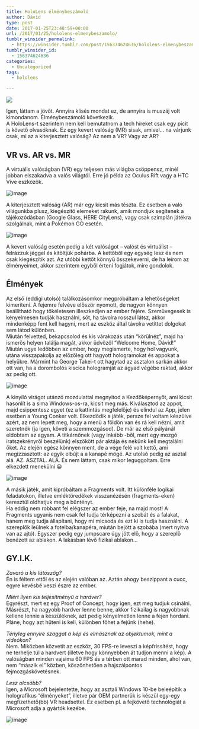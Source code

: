 ```yaml
---
title: HoloLens élménybeszámoló
author: Dávid
type: post
date: 2017-01-25T23:48:59+00:00
url: /2017/01/25/hololens-elmenybeszamolo/
tumblr_winsider_permalink:
  - https://winsider.tumblr.com/post/156374624636/hololens-elmenybeszamolo
tumblr_winsider_id:
  - 156374624636
categories:
  - Uncategorized
tags:
  - hololens

---
```

![][1]

Igen, láttam a jövőt. Annyira klisés mondat ez, de annyira is muszáj volt kimondanom. Élménybeszámoló következik.  
A HoloLens-t szerintem nem kell bemutatnom a tech híreket csak egy picit is követő olvasóknak. Ez egy kevert valóság (MR) sisak, amivel&hellip; na várjunk csak, mi az a kiterjesztett valóság? Az nem a VR? Vagy az AR?

<!-- more -->

## VR vs. AR vs. MR  

A virtuális valóságban (VR) egy teljesen más világba csöppensz, minél jobban elszakadva a valós világtól. Erre jó példa az Oculus Rift vagy a HTC Vive eszközök.

![image][2] 

A kiterjesztett valóság (AR) már egy kicsit más tészta. Ez esetben a való világunkba plusz, kiegészítő elemeket rakunk, amik mondjuk segítenek a tájékozódásban (Google Glass, HERE CityLens), vagy csak szimplán játékra szolgálnak, mint a Pokémon GO esetén.

![image][3] 

A kevert valóság esetén pedig a két valóságot – valóst és virtuálist – felrázzuk jéggel és kitöltjük pohárba. A kettőből egy egység lesz és nem csak kiegészítik azt. Az utóbbi kettőt könnyű összekeverni, de ha leírom az élményeimet, akkor szerintem egyből érteni fogjátok, mire gondolok.

## Élmények

Az első (eddigi utolsó) találkozásomkor megpróbáltam a lehetőségeket kimeríteni. A fejemre felvéve először nyomott, de nagyon könnyen beállítható hogy tökéletesen illeszkedjen az ember fejére. Szemüvegesek is kényelmesen tudják használni, sőt, ha távolra rosszul látsz, akkor mindenképp fent kell hagyni, mert az eszköz által távolra vetíttet dolgokat sem látod különben.  
Miután felvetted, bekapcsolod és kis várakozás után “körülnéz”, majd ha ismerős helyen találja magát, akkor üdvözöl “Welcome Home, Dávid!”  
Miután ugye ledöbben az ember, hogy megismerte, hogy hol vagyunk, utána visszapakolja az előzőleg ott hagyott hologramokat és appokat a helyükre. Mármint ha George Takei-t ott hagytad az asztalon sarkán akkor ott van, ha a dorombolós kiscica hologramját az ágyad végébe raktad, akkor az pedig ott.

![image][4] 

A kinyíló virágot utánzó mozdulattal megnyitod a Kezdőképernyőt, ami kicsit hasonlít is a sima Windows-os-ra, kicsit meg más. Kiválasztod az appot, majd csippentesz egyet (ez a kattintás megfelelője) és elindul az App, jelen esetben a Young Conker volt. Elkezdődik a játék, persze fel voltam készülve azért, az nem lepett meg, hogy a menü a földön van és rá kell nézni, amit szeretnék (ja igen, követi a szemmozgásod). De már az első pályánál eldobtam az agyam. A titkárnőnek (vagy inkább -ből, mert egy mozgó iratszekrényről beszélünk) elszökött pár aktája és nekünk kell megtalálni őket. Az elején egész könnyen ment, de a vége felé volt kettő, ami megizzasztott: az egyik elbújt a a kanapé mögé. Az utolsó pedig az asztal alá. AZ. ASZTAL. ALÁ. És nem láttam, csak mikor leguggoltam. Erre elkezdett menekülni 😀

![image][5] 

A másik játék, amit kipróbáltam a Fragments volt. Itt különféle logikai feladatokon, illetve emléktöredékek visszanézésén (fragments-eken) keresztül oldhatjuk meg a bűntényt.  
Ha eddig nem robbant fel elégszer az ember feje, na majd most! A Fragments ugyanis nem csak fel tudja térképezni a szobát és a falakat, hanem meg tudja állapítani, hogy mi micsoda és ezt ki is tudja használni. A szereplők leülnek a fotelba/kanapéra, miután bejött a szobába (mert nyitva van az ajtó). Egyszer pedig egy jumpscare úgy jött elő, hogy a szereplő benézett az ablakon. A lakásban lévő fizikai ablakon&hellip;

## GY.I.K.

_Zavaró a kis látószög?_  
Én is féltem ettől és az elején valóban az. Aztán ahogy beszippant a cucc, egyre kevésbé veszi észre az ember. 

_Miért ilyen kis teljesítményű a hardver?_  
Egyrészt, mert ez egy Proof of Concept, hogy igen, ezt meg tudjuk csinálni.  
Másrészt, ha nagyobb hardver lenne benne, akkor fizikailag is nagyobbnak kellene lennie a készüléknek, azt pedig kényelmetlen lenne a fejen hordani. Pláne, hogy azt hűteni is kell, különben főhet a fejünk (hehe).

_Tényleg ennyire szaggat a kép és elmásznak az objektumok, mint a videókon?_  
Nem. Miközben közvetít az eszköz, 30 FPS-re leveszi a képfrissítést, hogy ne terhelje túl a hardvert (illetve hogy könnyebben át tudjon menni a kép). A valóságban minden vajsima 60 FPS és a térben ott marad minden, ahol van, nem “mászik el” közben, köszönhetően a hajszálpontos fejmozgáskövetésnek.

_Lesz olcsóbb?_  
Igen, a Microsoft bejelentette, hogy az asztali Windows 10-be beleépítik a holografikus “élményeket”, illetve pár OEM partnerük is készül egy-egy megfizethető(bb) VR headsettel. Ez esetben pl. a fejkövető technológiát a Microsoft adja a gyártók kezébe.

![image][6] </figure>

 [1]: https://68.media.tumblr.com/648a11a9dcae2dead9a17d261e696856/tumblr_inline_okd15uInkm1s8ggd7_540.jpg
 [2]: https://68.media.tumblr.com/23f57898d58c8f97c6e5795fabbabc6c/tumblr_inline_okcwhejrbu1s8ggd7_540.png
 [3]: https://68.media.tumblr.com/063e3252a1783d3f7d902ef1ba19705c/tumblr_inline_okcwj72amD1s8ggd7_540.png
 [4]: https://68.media.tumblr.com/0da1a43aad8ec46108e9bc9380f1cfbc/tumblr_inline_okcxfgHy7U1s8ggd7_540.png
 [5]: https://68.media.tumblr.com/12537374d764d7db6b0be4029c534ee6/tumblr_inline_okcz2euNgh1s8ggd7_540.gif
 [6]: https://68.media.tumblr.com/186387983d11b93cf2b873032074770b/tumblr_inline_okd0kmjAAS1s8ggd7_540.png